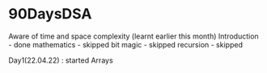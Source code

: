 # 90DaysDSA
Aware of time and space complexity (learnt earlier this month)
Introduction - done
mathematics - skipped
bit magic - skipped
recursion - skipped


Day1(22.04.22) : started Arrays  

